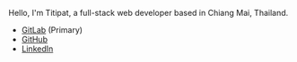 Hello, I'm Titipat, a full-stack web developer based in Chiang Mai, Thailand.

- [GitLab](https://gitlab.com/titipat) (Primary)
- [GitHub](https://github.com/titipat)
- [LinkedIn](https://www.linkedin.com/in/titipat/)

